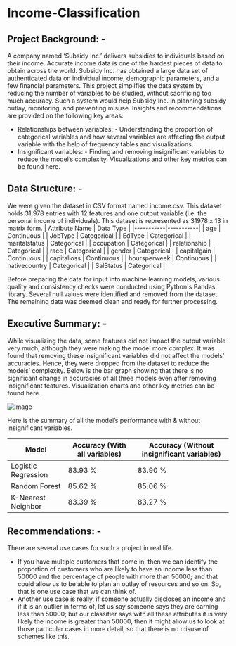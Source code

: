 # Income-Classification
## Project Background: -
A company named ‘Subsidy Inc.’ delivers subsidies to individuals based on their income. Accurate income data is one of the hardest pieces of data to obtain across the world. Subsidy Inc. has obtained a large data set of authenticated data on individual income, demographic parameters, and a few financial parameters. 
This project simplifies the data system by reducing the number of variables to be studied, without sacrificing too much accuracy. Such a system would help Subsidy Inc. in planning subsidy outlay, monitoring, and preventing misuse.
Insights and recommendations are provided on the following key areas:
- Relationships between variables: - Understanding the proportion of categorical variables and how several variables are affecting the output variable with the help of frequency tables and visualizations.
- Insignificant variables: - Finding and removing insignificant variables to reduce the model’s complexity.
Visualizations and other key metrics can be found here.

## Data Structure: -
We were given the dataset in CSV format named income.csv. This dataset holds 31,978 entries with 12 features and one output variable (i.e. the personal income of individuals).
This dataset is represented as 31978 x 13 in matrix form.
| Attribute Name  | Data Type  |
|-----------|-----------|
| age	| Continuous |
| JobType	| Categorical |
| EdType	| Categorical |
| maritalstatus	| Categorical |
| occupation	| Categorical |
| relationship	| Categorical |
| race	| Categorical |
| gender	| Categorical |
| capitalgain	| Continuous |
| capitalloss	| Continuous |
| hoursperweek	| Continuous |
| nativecountry	| Categorical |
| SalStatus	| Categorical |

Before preparing the data for input into machine learning models, various quality and consistency checks were conducted using Python's Pandas library. Several null values were identified and removed from the dataset. The remaining data was deemed clean and ready for further processing.

## Executive Summary: -
While visualizing the data, some features did not impact the output variable very much, although they were making the model more complex.
It was found that removing these insignificant variables did not affect the models’ accuracies. Hence, they were dropped from the dataset to reduce the models’ complexity. Below is the bar graph showing that there is no significant change in accuracies of all three models even after removing insignificant features.
Visualization charts and other key metrics can be found here.

![image](https://github.com/user-attachments/assets/4d5e076b-15a4-4dbc-a91d-cb5e8ead1901)

Here is the summary of all the model’s performance with & without insignificant variables.

| Model                | Accuracy (With all variables) | Accuracy (Without insignificant variables) |
|----------------------|----------------------------|-------------------------------------------|
| Logistic Regression | 83.93 %                     | 83.90 %                                   |
| Random Forest       | 85.62 %                     | 85.06 %                                   |
| K-Nearest Neighbor  | 83.39 %                     | 83.27 %                                   |

## Recommendations: -
There are several use cases for such a project in real life.
-	If you have multiple customers that come in, then we can identify the proportion of customers who are likely to have an income less than 50000 and the percentage of people with more than 50000; and that could allow us to be able to plan an outlay of resources and so on. So, that is one use case that we can think of.
-	Another use case is really, if someone actually discloses an income and if it is an outlier in terms of, let us say someone says they are earning less than 50000; but our classifier says with all these attributes it is very likely the income is greater than 50000, then it might allow us to look at those particular cases in more detail, so that there is no misuse of schemes like this.

